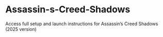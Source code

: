 # Assassin-s-Creed-Shadows
Access full setup and launch instructions for Assassin’s Creed Shadows (2025 version)

